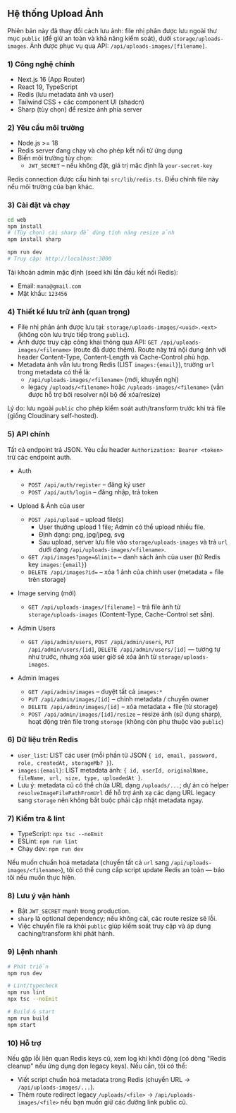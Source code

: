 ## Hệ thống Upload Ảnh

Phiên bản này đã thay đổi cách lưu ảnh: file nhị phân được lưu ngoài thư mục `public` (để giữ an toàn và khả năng kiểm soát), dưới `storage/uploads-images`. Ảnh được phục vụ qua API: `/api/uploads-images/[filename]`.

### 1) Công nghệ chính

- Next.js 16 (App Router)
- React 19, TypeScript
- Redis (lưu metadata ảnh và user)
- Tailwind CSS + các component UI (shadcn)
- Sharp (tùy chọn) để resize ảnh phía server

### 2) Yêu cầu môi trường

- Node.js >= 18
- Redis server đang chạy và cho phép kết nối từ ứng dụng
- Biến môi trường tùy chọn:
  - `JWT_SECRET` – nếu không đặt, giá trị mặc định là `your-secret-key`

Redis connection được cấu hình tại `src/lib/redis.ts`. Điều chỉnh file này nếu môi trường của bạn khác.

### 3) Cài đặt và chạy

```bash
cd web
npm install
# (Tùy chọn) cài sharp để dùng tính năng resize ảnh
npm install sharp

npm run dev
# Truy cập: http://localhost:3000
```

Tài khoản admin mặc định (seed khi lần đầu kết nối Redis):

- Email: `mana@gmail.com`
- Mật khẩu: `123456`

### 4) Thiết kế lưu trữ ảnh (quan trọng)

- File nhị phân ảnh được lưu tại: `storage/uploads-images/<uuid>.<ext>` (không còn lưu trực tiếp trong `public`).
- Ảnh được truy cập công khai thông qua API: `GET /api/uploads-images/<filename>` (route đã được thêm). Route này trả nội dung ảnh với header Content-Type, Content-Length và Cache-Control phù hợp.
- Metadata ảnh vẫn lưu trong Redis (LIST `images:{email}`), trường `url` trong metadata có thể là:
  - `/api/uploads-images/<filename>` (mới, khuyến nghị)
  - legacy `/uploads/<filename>` hoặc `/uploads-images/<filename>` (vẫn được hỗ trợ bởi resolver nội bộ để xóa/resize)

Lý do: lưu ngoài `public` cho phép kiểm soát auth/transform trước khi trả file (giống Cloudinary self-hosted).

### 5) API chính

Tất cả endpoint trả JSON. Yêu cầu header `Authorization: Bearer <token>` trừ các endpoint auth.

- Auth

  - `POST /api/auth/register` – đăng ký user
  - `POST /api/auth/login` – đăng nhập, trả token

- Upload & Ảnh của user

  - `POST /api/upload` – upload file(s)
    - User thường upload 1 file; Admin có thể upload nhiều file.
    - Định dạng: png, jpg/jpeg, svg
    - Sau upload, server lưu file vào `storage/uploads-images` và trả `url` dưới dạng `/api/uploads-images/<filename>`.
  - `GET /api/images?page=&limit=` – danh sách ảnh của user (từ Redis key `images:{email}`)
  - `DELETE /api/images?id=` – xóa 1 ảnh của chính user (metadata + file trên storage)

- Image serving (mới)

  - `GET /api/uploads-images/[filename]` – trả file ảnh từ `storage/uploads-images` (Content-Type, Cache-Control set sẵn).

- Admin Users

  - `GET /api/admin/users`, `POST /api/admin/users`, `PUT /api/admin/users/[id]`, `DELETE /api/admin/users/[id]` — tương tự như trước, nhưng xóa user giờ sẽ xóa ảnh từ `storage/uploads-images`.

- Admin Images
  - `GET /api/admin/images` – duyệt tất cả `images:*`
  - `PUT /api/admin/images/[id]` – chỉnh metadata / chuyển owner
  - `DELETE /api/admin/images/[id]` – xóa metadata + file (từ storage)
  - `POST /api/admin/images/[id]/resize` – resize ảnh (sử dụng sharp), hoạt động trên file trong `storage` (không còn phụ thuộc vào `public`)

### 6) Dữ liệu trên Redis

- `user_list`: LIST các user (mỗi phần tử JSON `{ id, email, password, role, createdAt, storageMb? }`).
- `images:{email}`: LIST metadata ảnh: `{ id, userId, originalName, fileName, url, size, type, uploadedAt }`.
- Lưu ý: metadata cũ có thể chứa URL dạng `/uploads/...`; dự án có helper `resolveImageFilePathFromUrl` để hỗ trợ ánh xạ các dạng URL legacy sang `storage` nên không bắt buộc phải cập nhật metadata ngay.

### 7) Kiểm tra & lint

- TypeScript: `npx tsc --noEmit`
- ESLint: `npm run lint`
- Chạy dev: `npm run dev`

Nếu muốn chuẩn hoá metadata (chuyển tất cả `url` sang `/api/uploads-images/<filename>`), tôi có thể cung cấp script update Redis an toàn — báo tôi nếu muốn thực hiện.

### 8) Lưu ý vận hành

- Bật `JWT_SECRET` mạnh trong production.
- `sharp` là optional dependency; nếu không cài, các route resize sẽ lỗi.
- Việc chuyển file ra khỏi `public` giúp kiểm soát truy cập và áp dụng caching/transform khi phát hành.

### 9) Lệnh nhanh

```bash
# Phát triển
npm run dev

# Lint/typecheck
npm run lint
npx tsc --noEmit

# Build & start
npm run build
npm start
```

### 10) Hỗ trợ

Nếu gặp lỗi liên quan Redis keys cũ, xem log khi khởi động (có dòng "Redis cleanup" nếu ứng dụng dọn legacy keys). Nếu cần, tôi có thể:

- Viết script chuẩn hoá metadata trong Redis (chuyển URL → `/api/uploads-images/...`).
- Thêm route redirect legacy `/uploads/<file>` → `/api/uploads-images/<file>` nếu bạn muốn giữ các đường link public cũ.
